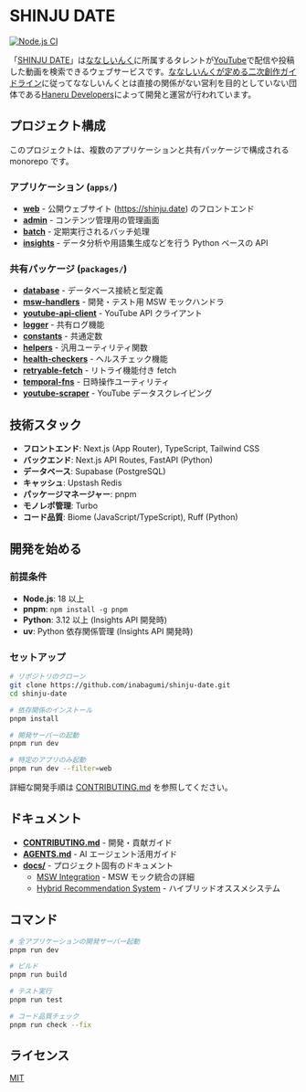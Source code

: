 # SHINJU DATE

[![Node.js CI](https://github.com/inabagumi/shinju-date/workflows/Node.js%20CI/badge.svg)](https://github.com/inabagumi/shinju-date/actions)

「[SHINJU DATE](https://shinju.date/)」は[ななしいんく](https://www.774.ai/)に所属するタレントが[YouTube](https://www.youtube.com/)で配信や投稿した動画を検索できるウェブサービスです。[ななしいんくが定める二次創作ガイドライン](https://www.774.ai/guideline)に従ってななしいんくとは直接の関係がない営利を目的としていない団体である[Haneru Developers](https://haneru.dev/)によって開発と運営が行われています。

## プロジェクト構成

このプロジェクトは、複数のアプリケーションと共有パッケージで構成される monorepo です。

### アプリケーション (`apps/`)

- **[web](apps/web/)** - 公開ウェブサイト (https://shinju.date) のフロントエンド
- **[admin](apps/admin/)** - コンテンツ管理用の管理画面
- **[batch](apps/batch/)** - 定期実行されるバッチ処理
- **[insights](apps/insights/)** - データ分析や用語集生成などを行う Python ベースの API

### 共有パッケージ (`packages/`)

- **[database](packages/database/)** - データベース接続と型定義
- **[msw-handlers](packages/msw-handlers/)** - 開発・テスト用 MSW モックハンドラ
- **[youtube-api-client](packages/youtube-api-client/)** - YouTube API クライアント
- **[logger](packages/logger/)** - 共有ログ機能
- **[constants](packages/constants/)** - 共通定数
- **[helpers](packages/helpers/)** - 汎用ユーティリティ関数
- **[health-checkers](packages/health-checkers/)** - ヘルスチェック機能
- **[retryable-fetch](packages/retryable-fetch/)** - リトライ機能付き fetch
- **[temporal-fns](packages/temporal-fns/)** - 日時操作ユーティリティ
- **[youtube-scraper](packages/youtube-scraper/)** - YouTube データスクレイピング

## 技術スタック

- **フロントエンド**: Next.js (App Router), TypeScript, Tailwind CSS
- **バックエンド**: Next.js API Routes, FastAPI (Python)
- **データベース**: Supabase (PostgreSQL)
- **キャッシュ**: Upstash Redis
- **パッケージマネージャー**: pnpm
- **モノレポ管理**: Turbo
- **コード品質**: Biome (JavaScript/TypeScript), Ruff (Python)

## 開発を始める

### 前提条件

- **Node.js**: 18 以上
- **pnpm**: `npm install -g pnpm`
- **Python**: 3.12 以上 (Insights API 開発時)
- **uv**: Python 依存関係管理 (Insights API 開発時)

### セットアップ

```bash
# リポジトリのクローン
git clone https://github.com/inabagumi/shinju-date.git
cd shinju-date

# 依存関係のインストール
pnpm install

# 開発サーバーの起動
pnpm run dev

# 特定のアプリのみ起動
pnpm run dev --filter=web
```

詳細な開発手順は [CONTRIBUTING.md](CONTRIBUTING.md) を参照してください。

## ドキュメント

- **[CONTRIBUTING.md](CONTRIBUTING.md)** - 開発・貢献ガイド
- **[AGENTS.md](AGENTS.md)** - AI エージェント活用ガイド
- **[docs/](docs/)** - プロジェクト固有のドキュメント
  - [MSW Integration](docs/MSW_INTEGRATION.md) - MSW モック統合の詳細
  - [Hybrid Recommendation System](docs/hybrid-recommendation-system.md) - ハイブリッドオススメシステム

## コマンド

```bash
# 全アプリケーションの開発サーバー起動
pnpm run dev

# ビルド
pnpm run build

# テスト実行
pnpm run test

# コード品質チェック
pnpm run check --fix
```

## ライセンス

[MIT](LICENSE)

